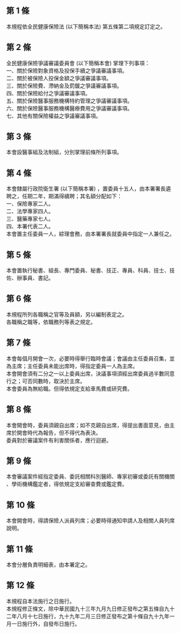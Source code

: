 第 1 條
-------
本規程依全民健康保險法 (以下簡稱本法) 第五條第二項規定訂定之。

第 2 條
-------
全民健康保險爭議審議委員會 (以下簡稱本會) 掌理下列事項：  
一、關於保險對象資格及投保手續之爭議審議事項。  
二、關於被保險人投保金額之爭議審議事項。  
三、關於保險費、滯納金及罰鍰之爭議審議事項。  
四、關於保險給付之爭議審議事項。  
五、關於保險醫事服務機構特約管理之爭議審議事項。  
六、關於保險醫事服務機構醫療費用之爭議審議事項。  
七、其他有關保險權益之爭議審議事項。

第 3 條
-------
本會設醫事組及法制組，分別掌理前條所列事項。

第 4 條
-------
本會隸屬行政院衛生署 (以下簡稱本署) ，置委員十五人，由本署署長遴  
聘之，任期二年，期滿得續聘；其名額分配如下：                      
一、保險專家二人。                                                
二、法學專家四人。                                                
三、醫藥專家七人。                                                
四、本署代表二人。                                                
本會置主任委員一人，綜理會務，由本署署長就委員中指定一人兼任之。

第 5 條
-------
本會置執行秘書、組長、專門委員、秘書、技正、專員、科員、技士、技  
佐、辦事員、書記。

第 6 條
-------
本規程所列各職稱之官等及員額，另以編制表定之。  
各職稱之職等，依職務列等表之規定。

第 7 條
-------
本會每個月開會一次，必要時得舉行臨時會議；會議由主任委員召集，並  
為主席；主任委員未能出席時，得指定委員一人為主席。  
本會開會須有二分之一以上委員出席，決議事項須經出席委員過半數同意  
行之；可否同數時，取決於主席。  
本會委員為無給職。但得依規定支給車馬費或研究費。

第 8 條
-------
本會開會時，委員須親自出席；如不克親自出席，得提出書面意見，由主  
席於開會時代為報告，但不得代為表決。  
委員對於審議案件有利害關係者，應行迴避。

第 9 條
-------
本會審議案件經指定委員、委託相關科別醫師、專家初審或委託有關機關  
、學術機構鑑定者，得依規定支給審查費或鑑定費。

第 10 條
--------
本會開會時，得請保險人派員列席；必要時得通知申請人及相關人員列席  
說明。

第 11 條
--------
本會分層負責明細表，由本署定之。

第 12 條
--------
本規程自本法施行之日施行。  
本規程修正條文，除中華民國九十三年九月九日修正發布之第五條自九十  
二年八月十七日施行，九十九年二月三日修正發布之第十條自九十九年一  
月一日施行外，自發布日施行。

